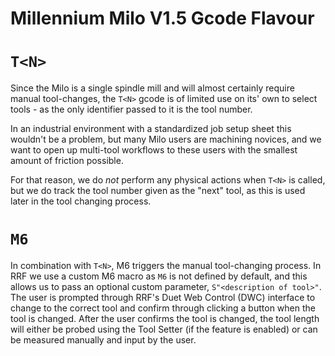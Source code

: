 # Millennium Milo V1.5 Gcode Flavour

# `T<N>`
Since the Milo is a single spindle mill and will almost certainly require manual tool-changes, the `T<N>` gcode is of limited use on its' own to select tools - as the only identifier passed to it is the tool number. 

In an industrial environment with a standardized job setup sheet this wouldn't be a problem, but many Milo users are machining novices, and we want to open up multi-tool workflows to these users with the smallest amount of friction possible.

For that reason, we do _not_ perform any physical actions when `T<N>` is called, but we do track the tool number given as the "next" tool, as this is used later in the tool changing process.

# `M6`
In combination with `T<N>`, M6 triggers the manual tool-changing process. In RRF we use a custom M6 macro as `M6` is not defined by default, and this allows us to pass an optional custom parameter, `S"<description of tool>"`. The user is prompted through RRF's Duet Web Control (DWC) interface to change to the correct tool and confirm through clicking a button when the tool is changed.
After the user confirms the tool is changed, the tool length will either be probed using the Tool Setter (if the feature is enabled) or can be measured manually and input by the user.